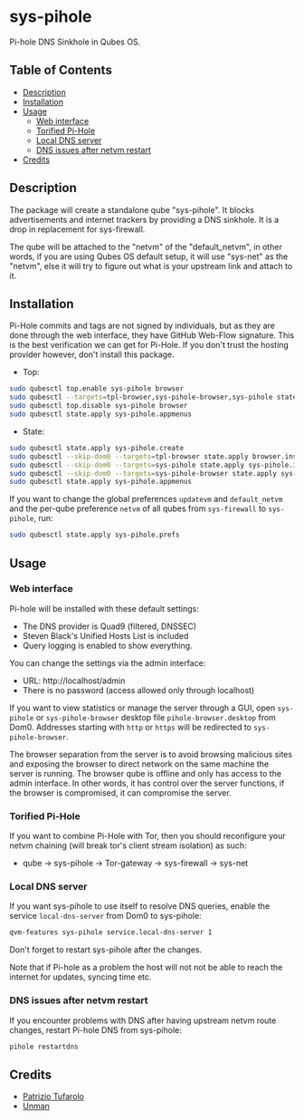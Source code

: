 # sys-pihole

Pi-hole DNS Sinkhole in Qubes OS.

## Table of Contents

* [Description](#description)
* [Installation](#installation)
* [Usage](#usage)
  * [Web interface](#web-interface)
  * [Torified Pi-Hole](#torified-pi-hole)
  * [Local DNS server](#local-dns-server)
  * [DNS issues after netvm restart](#dns-issues-after-netvm-restart)
* [Credits](#credits)

## Description

The package will create a standalone qube "sys-pihole". It blocks
advertisements and internet trackers by providing a DNS sinkhole. It is a drop
in replacement for sys-firewall.

The qube will be attached to the "netvm" of the "default_netvm", in other
words, if you are using Qubes OS default setup, it will use "sys-net" as the
"netvm", else it will try to figure out what is your upstream link and attach
to it.

## Installation

Pi-Hole commits and tags are not signed by individuals, but as they are done
through the web interface, they have GitHub Web-Flow signature. This is the
best verification we can get for Pi-Hole. If you don't trust the hosting
provider however, don't install this package.

- Top:
```sh
sudo qubesctl top.enable sys-pihole browser
sudo qubesctl --targets=tpl-browser,sys-pihole-browser,sys-pihole state.apply
sudo qubesctl top.disable sys-pihole browser
sudo qubesctl state.apply sys-pihole.appmenus
```

- State:
<!-- pkg:begin:post-install -->
```sh
sudo qubesctl state.apply sys-pihole.create
sudo qubesctl --skip-dom0 --targets=tpl-browser state.apply browser.install
sudo qubesctl --skip-dom0 --targets=sys-pihole state.apply sys-pihole.install
sudo qubesctl --skip-dom0 --targets=sys-pihole-browser state.apply sys-pihole.configure-browser
sudo qubesctl state.apply sys-pihole.appmenus
```
<!-- pkg:end:post-install -->

If you want to change the global preferences `updatevm` and `default_netvm`
and the per-qube preference `netvm` of all qubes from `sys-firewall` to
`sys-pihole`, run:
```sh
sudo qubesctl state.apply sys-pihole.prefs
```

## Usage

### Web interface

Pi-hole will be installed with these default settings:

- The DNS provider is Quad9 (filtered, DNSSEC)
- Steven Black's Unified Hosts List is included
- Query logging is enabled to show everything.

You can change the settings via the admin interface:

- URL: http://localhost/admin
- There is no password (access allowed only through localhost)

If you want to view statistics or manage the server through a GUI, open
`sys-pihole` or `sys-pihole-browser` desktop file `pihole-browser.desktop`
from Dom0. Addresses starting with `http` or `https` will be redirected
to `sys-pihole-browser`.

The browser separation from the server is to avoid browsing malicious sites
and exposing the browser to direct network on the same machine the server is
running. The browser qube is offline and only has access to the admin
interface. In other words, it has control over the server functions, if the
browser is compromised, it can compromise the server.

### Torified Pi-Hole

If you want to combine Pi-Hole with Tor, then you should reconfigure your
netvm chaining (will break tor's client stream isolation) as such:

- qube -> sys-pihole -> Tor-gateway -> sys-firewall -> sys-net

### Local DNS server

If you want sys-pihole to use itself to resolve DNS queries, enable the
service `local-dns-server` from Dom0 to sys-pihole:
```sh
qvm-features sys-pihole service.local-dns-server 1
```

Don't forget to restart sys-pihole after the changes.

Note that if Pi-hole as a problem the host will not not be able to reach the
internet for updates, syncing time etc.

### DNS issues after netvm restart

If you encounter problems with DNS after having upstream netvm route changes,
restart Pi-hole DNS from sys-pihole:
```sh
pihole restartdns
```

## Credits

- [Patrizio Tufarolo](https://blog.tufarolo.eu/how-to-configure-pihole-in-qubesos-proxyvm/)
- [Unman](https://github.com/unman/shaker/tree/main/pihole)
